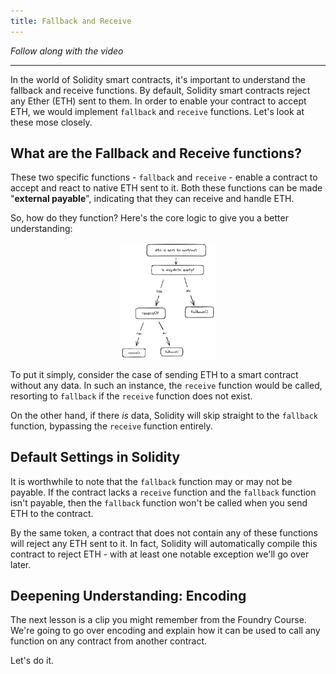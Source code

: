 ```yaml
---
title: Fallback and Receive
---
```


_Follow along with the video_

---

In the world of Solidity smart contracts, it's important to understand the fallback and receive functions. By default, Solidity smart contracts reject any Ether (ETH) sent to them. In order to enable your contract to accept ETH, we would implement `fallback` and `receive` functions. Let's look at these mose closely.

## What are the Fallback and Receive functions?

These two specific functions - `fallback` and `receive` - enable a contract to accept and react to native ETH sent to it. Both these functions can be made "**external payable**", indicating that they can receive and handle ETH.

So, how do they function? Here's the core logic to give you a better understanding:

<div style="text-align: center">
    <img src="../../../../static/security-section-1/9-fallback-receive/fallback-receive1.png" style="width: 30%; height: auto;" alt="block fee">
</div>

To put it simply, consider the case of sending ETH to a smart contract without any data. In such an instance, the `receive` function would be called, resorting to `fallback` if the `receive` function does not exist.

On the other hand, if there _is_ data, Solidity will skip straight to the `fallback` function, bypassing the `receive` function entirely.

## Default Settings in Solidity

It is worthwhile to note that the `fallback` function may or may not be payable. If the contract lacks a `receive` function and the `fallback` function isn't payable, then the `fallback` function won't be called when you send ETH to the contract.

By the same token, a contract that does not contain any of these functions will reject any ETH sent to it. In fact, Solidity will automatically compile this contract to reject ETH - with at least one notable exception we'll go over later.

## Deepening Understanding: Encoding

The next lesson is a clip you might remember from the Foundry Course. We're going to go over encoding and explain how it can be used to call any function on any contract from another contract.

Let's do it.
